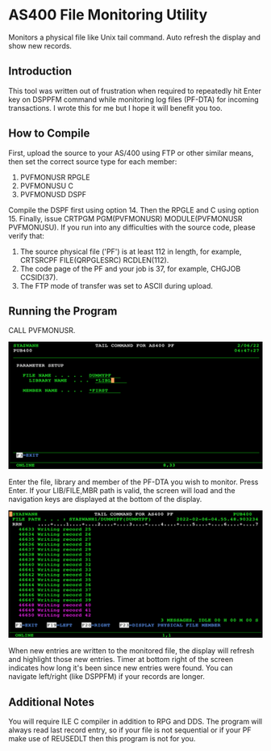 # AS400 File Monitoring Utility
Monitors a physical file like Unix tail command. Auto refresh the display and show new records.

## Introduction
This tool was written out of frustration when required to repeatedly hit Enter key on DSPPFM command while monitoring log files (PF-DTA) for incoming transactions. I wrote this for me but I hope it will benefit you too.

## How to Compile
First, upload the source to your AS/400 using FTP or other similar means, then set the correct source type for each member:
1. PVFMONUSR RPGLE
2. PVFMONUSU C
3. PVFMONUSD DSPF

Compile the DSPF first using option 14. Then the RPGLE and C using option 15. Finally, issue CRTPGM PGM(PVFMONUSR) MODULE(PVFMONUSR PVFMONUSU). If you run into any difficulties with the source code, please verify that:
1. The source physical file ('PF') is at least 112 in length, for example, CRTSRCPF FILE(QRPGLESRC) RCDLEN(112).
2. The code page of the PF and your job is 37, for example, CHGJOB CCSID(37).
3. The FTP mode of transfer was set to ASCII during upload.

## Running the Program
CALL PVFMONUSR.

![This is an image](screenshot1.png)

Enter the file, library and member of the PF-DTA you wish to monitor. Press Enter. If your LIB/FILE,MBR path is valid, the screen will load and the navigation keys are displayed at the bottom of the display.

![This is an image](screenshot2.png)

When new entries are written to the monitored file, the display will refresh and highlight those new entries. Timer at bottom right of the screen indicates how long it's been since new entries were found. You can navigate left/right (like DSPPFM) if your records are longer.

## Additional Notes
You will require ILE C compiler in addition to RPG and DDS. The program will always read last record entry, so if your file is not sequential or if your PF make use of REUSEDLT then this program is not for you.

